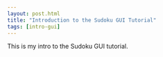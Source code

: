 ```yaml
---
layout: post.html
title: "Introduction to the Sudoku GUI Tutorial"
tags: [intro-gui]
---
```


This is my intro to the Sudoku GUI tutorial.